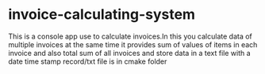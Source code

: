 # invoice-calculating-system
This is a console app use to calculate invoices.In this you calculate data of multiple invoices at the same time it provides sum of values of 
items in each invoice and also total sum of all invoices and store data in a text file with a date time stamp record/txt file is in cmake folder
